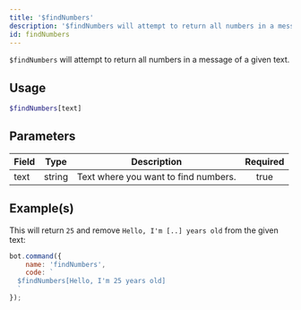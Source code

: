 ```yaml
---
title: '$findNumbers'
description: '$findNumbers will attempt to return all numbers in a message of a given text.'
id: findNumbers
---
```


`$findNumbers` will attempt to return all numbers in a message of a given text.

## Usage

```php
$findNumbers[text]
```

## Parameters

| Field | Type   | Description                          | Required |
| ----- | ------ | ------------------------------------ |:--------:|
| text  | string | Text where you want to find numbers. |   true   |

## Example(s)

This will return `25` and remove `Hello, I'm [..] years old` from the given text:

```javascript
bot.command({
    name: 'findNumbers',
    code: `
  $findNumbers[Hello, I'm 25 years old]
  `
});
```
